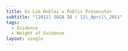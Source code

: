 ```yaml
---
title: Eu Lim Hoklai v Public Prosecutor
subtitle: "[2011] SGCA 16 / 12\_April\_2011"
tags:
  - Evidence
  - Weight of Evidence
layout: single
---
```


